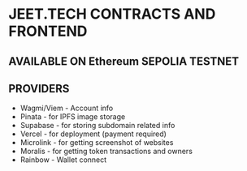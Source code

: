 # JEET.TECH CONTRACTS AND FRONTEND 

## AVAILABLE ON Ethereum SEPOLIA TESTNET

## PROVIDERS

- Wagmi/Viem - Account info
- Pinata - for IPFS image storage
- Supabase - for storing subdomain related info   
- Vercel - for deployment (payment required)
- Microlink - for getting screenshot of websites
- Moralis - for getting token transactions and owners 
- Rainbow - Wallet connect
